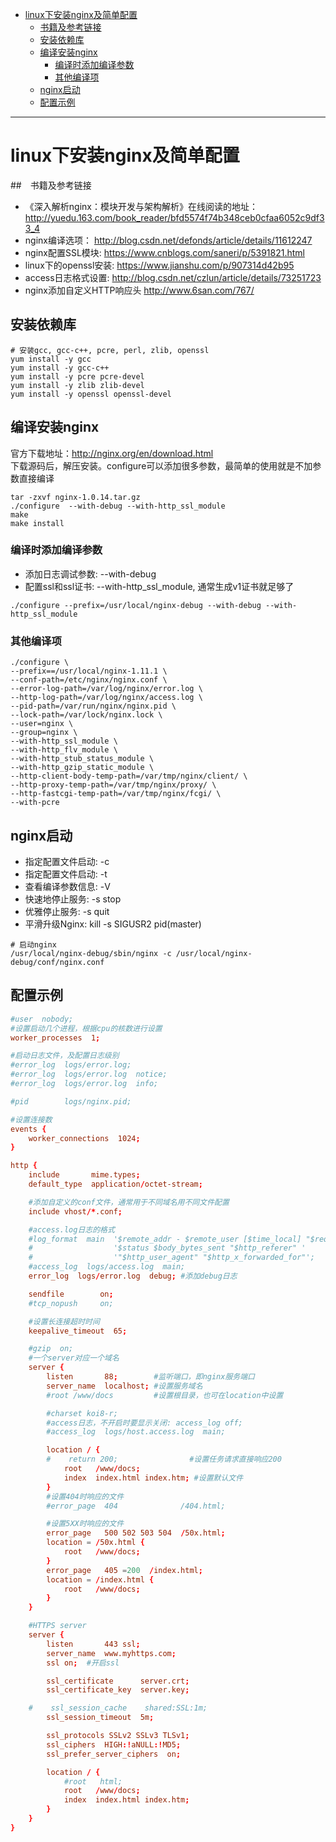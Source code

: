 <!-- TOC -->

- [linux下安装nginx及简单配置](#linux下安装nginx及简单配置)
    - [书籍及参考链接](#书籍及参考链接)
    - [安装依赖库](#安装依赖库)
    - [编译安装nginx](#编译安装nginx)
        - [编译时添加编译参数](#编译时添加编译参数)
        - [其他编译项](#其他编译项)
    - [nginx启动](#nginx启动)
    - [配置示例](#配置示例)

<!-- /TOC -->

**********************************************************

# linux下安装nginx及简单配置

##　书籍及参考链接

- 《深入解析nginx：模块开发与架构解析》在线阅读的地址：<http://yuedu.163.com/book_reader/bfd5574f74b348ceb0cfaa6052c9df33_4>
- nginx编译选项： <http://blog.csdn.net/defonds/article/details/11612247>
- nginx配置SSL模块: <https://www.cnblogs.com/saneri/p/5391821.html>
- linux下的openssl安装: <https://www.jianshu.com/p/907314d42b95>
- access日志格式设置: <http://blog.csdn.net/czlun/article/details/73251723>
- nginx添加自定义HTTP响应头 <http://www.6san.com/767/>

## 安装依赖库

```shell
# 安装gcc, gcc-c++, pcre, perl, zlib, openssl
yum install -y gcc
yum install -y gcc-c++
yum install -y pcre pcre-devel
yum install -y zlib zlib-devel
yum install -y openssl openssl-devel
```

## 编译安装nginx

官方下载地址：<http://nginx.org/en/download.html>  
下载源码后，解压安装。configure可以添加很多参数，最简单的使用就是不加参数直接编译  

```shell
tar -zxvf nginx-1.0.14.tar.gz
./configure  --with-debug --with-http_ssl_module
make
make install
```

### 编译时添加编译参数

- 添加日志调试参数: --with-debug
- 配置ssl和ssl证书: --with-http_ssl_module, 通常生成v1证书就足够了

```shell
./configure --prefix=/usr/local/nginx-debug --with-debug --with-http_ssl_module
```

### 其他编译项

```shell
./configure \
--prefix==/usr/local/nginx-1.11.1 \
--conf-path=/etc/nginx/nginx.conf \
--error-log-path=/var/log/nginx/error.log \
--http-log-path=/var/log/nginx/access.log \
--pid-path=/var/run/nginx/nginx.pid \
--lock-path=/var/lock/nginx.lock \
--user=nginx \
--group=nginx \
--with-http_ssl_module \
--with-http_flv_module \
--with-http_stub_status_module \
--with-http_gzip_static_module \
--http-client-body-temp-path=/var/tmp/nginx/client/ \
--http-proxy-temp-path=/var/tmp/nginx/proxy/ \
--http-fastcgi-temp-path=/var/tmp/nginx/fcgi/ \
--with-pcre
```

## nginx启动

- 指定配置文件启动: -c
- 指定配置文件启动: -t
- 查看编译参数信息: -V
- 快速地停止服务: -s stop
- 优雅停止服务: -s quit
- 平滑升级Nginx: kill -s SIGUSR2 pid(master)

```shell
# 启动nginx
/usr/local/nginx-debug/sbin/nginx -c /usr/local/nginx-debug/conf/nginx.conf
```

## 配置示例

```conf
#user  nobody;
#设置启动几个进程，根据cpu的核数进行设置
worker_processes  1;

#启动日志文件，及配置日志级别
#error_log  logs/error.log;
#error_log  logs/error.log  notice;
#error_log  logs/error.log  info;

#pid        logs/nginx.pid;

#设置连接数
events {
    worker_connections  1024;
}

http {
    include       mime.types;
    default_type  application/octet-stream;

    #添加自定义的conf文件，通常用于不同域名用不同文件配置
    include vhost/*.conf;

    #access.log日志的格式
    #log_format  main  '$remote_addr - $remote_user [$time_local] "$request" '
    #                  '$status $body_bytes_sent "$http_referer" '
    #                  '"$http_user_agent" "$http_x_forwarded_for"';
    #access_log  logs/access.log  main;
    error_log  logs/error.log  debug; #添加debug日志

    sendfile        on;
    #tcp_nopush     on;

    #设置长连接超时时间
    keepalive_timeout  65;

    #gzip  on;
    #一个server对应一个域名
    server {
        listen       88;        #监听端口，即nginx服务端口
        server_name  localhost; #设置服务域名
        #root /www/docs         #设置根目录，也可在location中设置

        #charset koi8-r;
        #access日志，不开启时要显示关闭: access_log off;
        #access_log  logs/host.access.log  main;

        location / {
        #    return 200;                #设置任务请求直接响应200
            root   /www/docs;
            index  index.html index.htm; #设置默认文件
        }
        #设置404时响应的文件
        #error_page  404              /404.html;

        #设置5XX时响应的文件
        error_page   500 502 503 504  /50x.html;
        location = /50x.html {
            root   /www/docs;
        }
        error_page   405 =200  /index.html;
        location = /index.html {
            root   /www/docs;
        }
    }

    #HTTPS server
    server {
        listen       443 ssl;
        server_name  www.myhttps.com;
        ssl on;  #开启ssl

        ssl_certificate      server.crt;
        ssl_certificate_key  server.key;

    #    ssl_session_cache    shared:SSL:1m;
        ssl_session_timeout  5m;

        ssl_protocols SSLv2 SSLv3 TLSv1;
        ssl_ciphers  HIGH:!aNULL:!MD5;
        ssl_prefer_server_ciphers  on;

        location / {
            #root   html;
            root   /www/docs;
            index  index.html index.htm;
        }
    }
}
